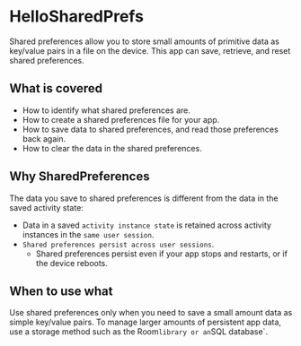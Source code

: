 # HelloSharedPrefs

Shared preferences allow you to store small amounts of primitive data as key/value pairs in a file on the device.
This app can save, retrieve, and reset shared preferences.

## What is covered

- How to identify what shared preferences are.
- How to create a shared preferences file for your app.
- How to save data to shared preferences, and read those preferences back again.
- How to clear the data in the shared preferences.

## Why SharedPreferences

The data you save to shared preferences is different from the data in the saved activity state:

- Data in a saved `activity instance state` is retained across activity instances in the `same user session`.
- `Shared preferences persist across user sessions`.
    - Shared preferences persist even if your app stops and restarts, or if the device reboots.

## When to use what

Use shared preferences only when you need to save a small amount data as simple key/value pairs.
To manage larger amounts of persistent app data, use a storage method such as the Room` library or an `SQL database`.
